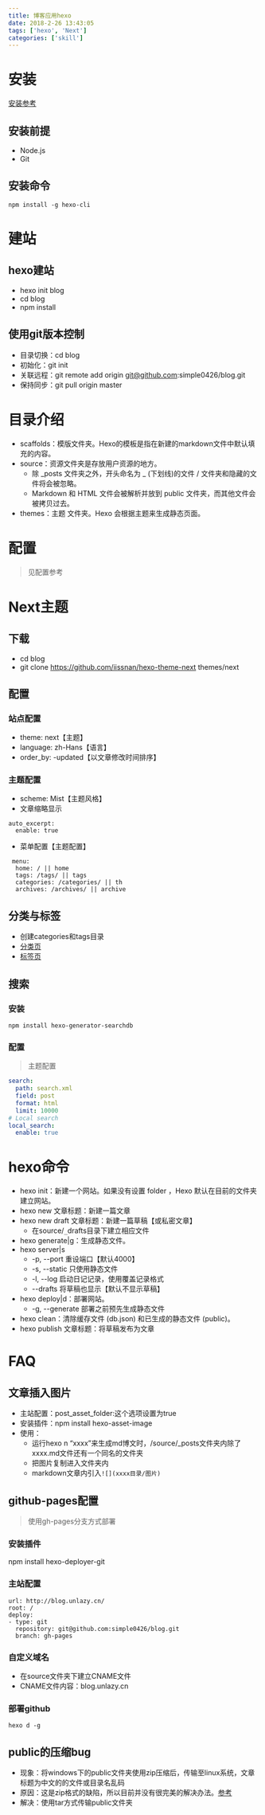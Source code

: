```yaml
---
title: 博客应用hexo
date: 2018-2-26 13:43:05
tags: ['hexo', 'Next']
categories: ['skill']
---
```

# 安装
[安装参考](https://hexo.io/zh-cn/docs/)
## 安装前提
* Node.js
* Git

## 安装命令
`npm install -g hexo-cli`

# 建站
## hexo建站
* hexo init blog
* cd blog
* npm install

## 使用git版本控制
* 目录切换：cd blog
* 初始化：git init
* 关联远程：git remote add origin git@github.com:simple0426/blog.git
* 保持同步：git pull origin master

# 目录介绍
* scaffolds：模版文件夹。Hexo的模板是指在新建的markdown文件中默认填充的内容。
* source：资源文件夹是存放用户资源的地方。
    * 除 _posts 文件夹之外，开头命名为 _ (下划线)的文件 / 文件夹和隐藏的文件将会被忽略。
    * Markdown 和 HTML 文件会被解析并放到 public 文件夹，而其他文件会被拷贝过去。
* themes：主题 文件夹。Hexo 会根据主题来生成静态页面。

# 配置
>见配置参考

# Next主题
## 下载
* cd blog
* git clone https://github.com/iissnan/hexo-theme-next themes/next

## 配置
### 站点配置
* theme: next【主题】
* language: zh-Hans【语言】
* order_by: -updated【以文章修改时间排序】

### 主题配置
* scheme: Mist【主题风格】
* 文章缩略显示

```
auto_excerpt:
  enable: true
```

* 菜单配置【主题配置】

```
 menu:
  home: / || home
  tags: /tags/ || tags
  categories: /categories/ || th
  archives: /archives/ || archive
```

## 分类与标签
* 创建categories和tags目录
* [分类页][2]
* [标签页][3]

## 搜索
### 安装
`npm install hexo-generator-searchdb`
### 配置
>主题配置

```yaml
search:
  path: search.xml
  field: post
  format: html
  limit: 10000
# Local search
local_search:
  enable: true
```

# hexo命令
* hexo init：新建一个网站。如果没有设置 folder ，Hexo 默认在目前的文件夹建立网站。
* hexo new 文章标题：新建一篇文章
* hexo new draft 文章标题：新建一篇草稿【或私密文章】
  - 在source/`_`drafts目录下建立相应文件
* hexo generate|g：生成静态文件。
* hexo server|s 
    - -p, --port    重设端口【默认4000】
    - -s, --static  只使用静态文件
    - -l, --log 启动日记记录，使用覆盖记录格式
    - --drafts 将草稿也显示【默认不显示草稿】
* hexo deploy|d：部署网站。
    - -g, --generate    部署之前预先生成静态文件
* hexo clean：清除缓存文件 (db.json) 和已生成的静态文件 (public)。
* hexo publish 文章标题：将草稿发布为文章

# FAQ
## 文章插入图片
* 主站配置：post_asset_folder:这个选项设置为true
* 安装插件：npm install hexo-asset-image
* 使用：
    - 运行hexo n “xxxx”来生成md博文时，/source/_posts文件夹内除了xxxx.md文件还有一个同名的文件夹 
    - 把图片复制进入文件夹内
    - markdown文章内引入`![](xxxx目录/图片)`

## github-pages配置
>使用gh-pages分支方式部署

### 安装插件
npm install hexo-deployer-git

### 主站配置
```
url: http://blog.unlazy.cn/
root: /
deploy:
- type: git
  repository: git@github.com:simple0426/blog.git
  branch: gh-pages
```

### 自定义域名
* 在source文件夹下建立CNAME文件
* CNAME文件内容：blog.unlazy.cn

### 部署github
`hexo d -g`

## public的压缩bug
* 现象：将windows下的public文件夹使用zip压缩后，传输至linux系统，文章标题为中文的的文件或目录名乱码
* 原因：这是zip格式的缺陷，所以目前并没有很完美的解决办法。[参考][1]
* 解决：使用tar方式传输public文件夹

[1]:http://blog.csdn.net/u012260238/article/details/52718416
[2]: https://github.com/iissnan/hexo-theme-next/wiki/%E5%88%9B%E5%BB%BA%E5%88%86%E7%B1%BB%E9%A1%B5%E9%9D%A2
[3]: https://github.com/iissnan/hexo-theme-next/wiki/%E5%88%9B%E5%BB%BA%E6%A0%87%E7%AD%BE%E4%BA%91%E9%A1%B5%E9%9D%A2
